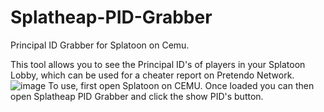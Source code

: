 # Splatheap-PID-Grabber
Principal ID Grabber for Splatoon on Cemu.

This tool allows you to see the Principal ID's of players in your Splatoon Lobby, which can be used for a cheater report on Pretendo Network.
![image](https://github.com/user-attachments/assets/abe091c5-68dc-4a17-9e6a-ce62ab05fe3c)
To use, first open Splatoon on CEMU. Once loaded you can then open Splatheap PID Grabber and click the show PID's button.
